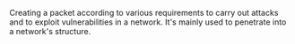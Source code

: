 Creating a packet according to various requirements to carry out attacks and to exploit vulnerabilities in a network. It's mainly used to penetrate into a network's structure.
